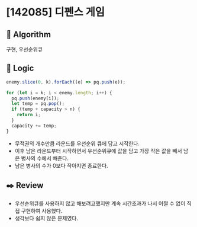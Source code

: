 # [142085] 디펜스 게임

## :pushpin: **Algorithm**

구현, 우선순위큐

## :round_pushpin: **Logic**

```javascript
enemy.slice(0, k).forEach((e) => pq.push(e));

for (let i = k; i < enemy.length; i++) {
  pq.push(enemy[i]);
  let temp = pq.pop();
  if (temp + capacity > n) {
    return i;
  }
  capacity += temp;
}
```

- 무적권의 개수만큼 라운드를 우선순위 큐에 담고 시작한다.
- 이후 남은 라운드부터 시작하면서 우선순위큐에 값을 담고 가장 작은 값을 빼서 남은 병사의 수에서 빼준다.
- 남은 병사의 수가 0보다 작아지면 종료한다.

## :black_nib: **Review**

- 우선순위큐를 사용하지 않고 해보려고했지만 계속 시간초과가 나서 어쩔 수 없이 직접 구현하여 사용했다.
- 생각보다 쉽지 않은 문제였다.
